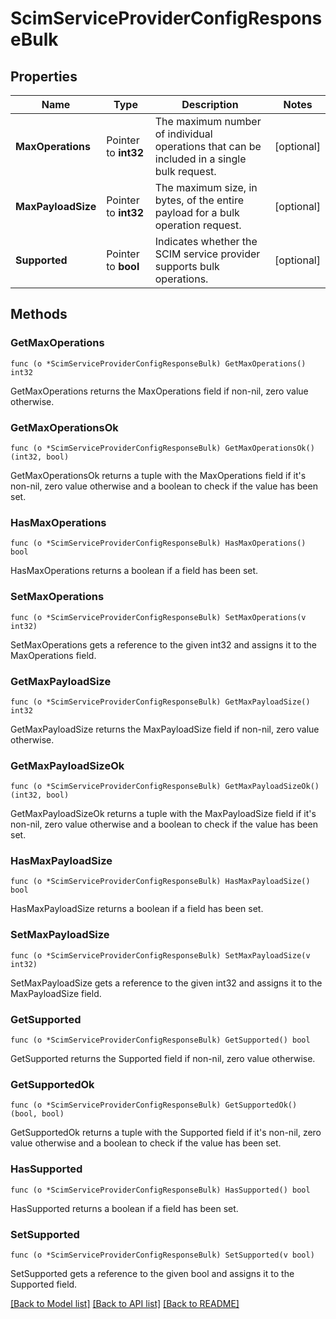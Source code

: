 # ScimServiceProviderConfigResponseBulk

## Properties

Name | Type | Description | Notes
------------ | ------------- | ------------- | -------------
**MaxOperations** | Pointer to **int32** | The maximum number of individual operations that can be included in a single bulk request. | [optional] 
**MaxPayloadSize** | Pointer to **int32** | The maximum size, in bytes, of the entire payload for a bulk operation request. | [optional] 
**Supported** | Pointer to **bool** | Indicates whether the SCIM service provider supports bulk operations. | [optional] 

## Methods

### GetMaxOperations

`func (o *ScimServiceProviderConfigResponseBulk) GetMaxOperations() int32`

GetMaxOperations returns the MaxOperations field if non-nil, zero value otherwise.

### GetMaxOperationsOk

`func (o *ScimServiceProviderConfigResponseBulk) GetMaxOperationsOk() (int32, bool)`

GetMaxOperationsOk returns a tuple with the MaxOperations field if it's non-nil, zero value otherwise
and a boolean to check if the value has been set.

### HasMaxOperations

`func (o *ScimServiceProviderConfigResponseBulk) HasMaxOperations() bool`

HasMaxOperations returns a boolean if a field has been set.

### SetMaxOperations

`func (o *ScimServiceProviderConfigResponseBulk) SetMaxOperations(v int32)`

SetMaxOperations gets a reference to the given int32 and assigns it to the MaxOperations field.

### GetMaxPayloadSize

`func (o *ScimServiceProviderConfigResponseBulk) GetMaxPayloadSize() int32`

GetMaxPayloadSize returns the MaxPayloadSize field if non-nil, zero value otherwise.

### GetMaxPayloadSizeOk

`func (o *ScimServiceProviderConfigResponseBulk) GetMaxPayloadSizeOk() (int32, bool)`

GetMaxPayloadSizeOk returns a tuple with the MaxPayloadSize field if it's non-nil, zero value otherwise
and a boolean to check if the value has been set.

### HasMaxPayloadSize

`func (o *ScimServiceProviderConfigResponseBulk) HasMaxPayloadSize() bool`

HasMaxPayloadSize returns a boolean if a field has been set.

### SetMaxPayloadSize

`func (o *ScimServiceProviderConfigResponseBulk) SetMaxPayloadSize(v int32)`

SetMaxPayloadSize gets a reference to the given int32 and assigns it to the MaxPayloadSize field.

### GetSupported

`func (o *ScimServiceProviderConfigResponseBulk) GetSupported() bool`

GetSupported returns the Supported field if non-nil, zero value otherwise.

### GetSupportedOk

`func (o *ScimServiceProviderConfigResponseBulk) GetSupportedOk() (bool, bool)`

GetSupportedOk returns a tuple with the Supported field if it's non-nil, zero value otherwise
and a boolean to check if the value has been set.

### HasSupported

`func (o *ScimServiceProviderConfigResponseBulk) HasSupported() bool`

HasSupported returns a boolean if a field has been set.

### SetSupported

`func (o *ScimServiceProviderConfigResponseBulk) SetSupported(v bool)`

SetSupported gets a reference to the given bool and assigns it to the Supported field.


[[Back to Model list]](../README.md#documentation-for-models) [[Back to API list]](../README.md#documentation-for-api-endpoints) [[Back to README]](../README.md)


